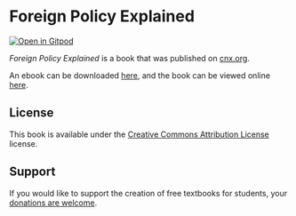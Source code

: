 # Foreign Policy Explained

[![Open in Gitpod](https://gitpod.io/button/open-in-gitpod.svg)](https://gitpod.io/from-referrer/)

_Foreign Policy Explained_ is a book that was published on [cnx.org](https://cnx.org/).

An ebook can be downloaded [here](https://github.com/cnx-user-books/cnxbook-foreign-policy-explained/releases/latest), and the book can be viewed online [here](https://github.com/cnx-user-books/cnxbook-foreign-policy-explained/releases/latest).

## License
This book is available under the [Creative Commons Attribution License](./LICENSE) license.

## Support
If you would like to support the creation of free textbooks for students, your [donations are welcome](https://riceconnect.rice.edu/donation/support-openstax-banner).
